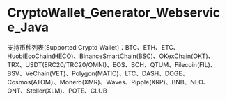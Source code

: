 # CryptoWallet_Generator_Webservice_Java

支持币种列表(Supported Crypto Wallet)：BTC、ETH、ETC、HuobiEcoChain(HECO)、BinanceSmartChain(BSC)、OKexChain(OKT)、
TRX、USDT(ERC20/TRC20/OMNI)、EOS、BCH、QTUM、Filecoin(FIL)、BSV、VeChain(VET)、Polygon(MATIC)、LTC、DASH、DOGE、
Cosmos(ATOM）、Monero(XMR)、Waves、Ripple(XRP)、BNB、NEO、ONT、Steller(XLM)、POTE、CLUB
